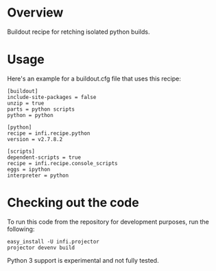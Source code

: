 Overview
========
Buildout recipe for retching isolated python builds.

Usage
=====

Here's an example for a buildout.cfg file that uses this recipe:

    [buildout]
    include-site-packages = false
    unzip = true
    parts = python scripts
    python = python

    [python]
    recipe = infi.recipe.python
    version = v2.7.8.2

    [scripts]
    dependent-scripts = true
    recipe = infi.recipe.console_scripts
    eggs = ipython
    interpreter = python

Checking out the code
=====================

To run this code from the repository for development purposes, run the following:

    easy_install -U infi.projector
    projector devenv build

Python 3 support is experimental and not fully tested.
